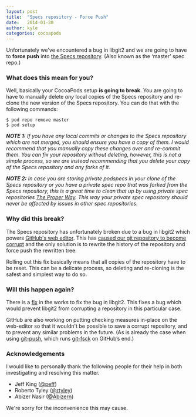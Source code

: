 ```yaml
---
layout: post
title:  "Specs repository - Force Push"
date:   2014-01-30
author: kyle
categories: cocoapods
---
```


Unfortunately we've encountered a bug in libgit2 and we are going to have to
**force push** into [the Specs repository][master-repo]. (Also known as the
‘master’ spec repo.)

[master-repo]: https://github.com/CocoaPods/Specs

### What does this mean for you?

Well, basically your CocoaPods setup **is going to break**. You are going to
have to manually delete _any_ local copies of the Specs repository and re-clone
the new version of the Specs repository. You can do that with the following
commands:

    $ pod repo remove master
    $ pod setup

_**NOTE 1:** If you have any local commits or changes to the Specs repository
which are not merged, you should ensure you have a copy of them. I would
recommend that you manually copy these changes over and re-commit them. You can
fix your repository without deleting, however, this is not a simple process, so
we are instead recommending that you delete your copy of the Specs repository
and any forks of it._

_**NOTE 2:** In case you are storing private podspecs in your clone of the
Specs repository or you have a private spec repo that was forked from the
Specs repository, this is a great time to clean that up by using private spec
repositories [The Proper Way][private-repos]. This way your private spec
repository should never be affected by issues in other spec repositories._

[private-repos]: http://guides.cocoapods.org/making/private-cocoapods.html

<!-- more -->

### Why did this break?

The Specs repository has unfortunately broken due to a bug in libgit2 which
powers [GitHub's web editor][web-editor]. This has [caused our git repository
to become corrupt][spec-ticket] and the only solution is to rewrite the history
of the repository and force push the rewritten tree.

Rolling out this fix basically means that all copies of the repository have to
be reset. This can be a delicate process, so deleting and re-cloning is the
safest and simplest way to do so.

[web-editor]: https://help.github.com/articles/creating-and-editing-files-in-your-repository
[spec-ticket]: https://github.com/CocoaPods/Specs/issues/7029

### Will this happen again?

There is a [fix](https://github.com/libgit2/libgit2/pull/2085) in the works
to fix the bug in libgit2. This fixes a bug which would prevent libgit2 from
corrupting a repository in this particular case.

GitHub are also working on putting checking measures in-place on the
web-editor so that it wouldn't be possible to save a corrupt repository, and to
prevent any similar problems in the future. (As is already the case when using
[git-push][git-push], which runs [git-fsck][git-fsck] on GitHub’s end.)

[git-push]: https://www.kernel.org/pub/software/scm/git/docs/git-push.html
[git-fsck]: https://www.kernel.org/pub/software/scm/git/docs/git-fsck.html

### Acknowledgements

I would like to personally thank the following people for their help in both
investigating and resolving this matter.

- Jeff King ([@peff](https://github.com/peff))
- Roberto Tyley ([@rtyley](https://github.com/rtyley))
- Abizer Nasir ([@Abizern](https://github.com/Abizern))

We're sorry for the inconvenience this may cause.

